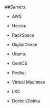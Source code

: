 ##_Servers_

- AWS
- Heroku
- RackSpace
- DigitalOcean

- Ubuntu
- CentOS
- Redhat

- Virtual Machines
- LXC

- Docker/Dokku